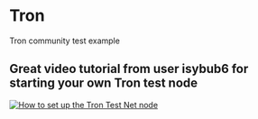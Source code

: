 # Tron
Tron community test example

## Great video tutorial from user isybub6 for starting your own Tron test node

[![How to set up the Tron Test Net node](https://img.youtube.com/vi/AN9YwX7PqgY/0.jpg)](https://www.youtube.com/watch?v=AN9YwX7PqgY&feature=youtu.be&t=118)

